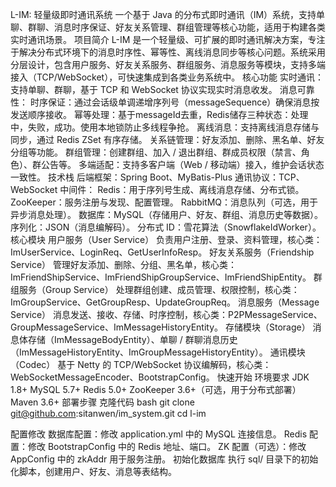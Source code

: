 L-IM: 轻量级即时通讯系统
一个基于 Java 的分布式即时通讯（IM）系统，支持单聊、群聊、消息时序保证、好友关系管理、群组管理等核心功能，适用于构建各类实时通讯场景。
项目简介
L-IM 是一个轻量级、可扩展的即时通讯解决方案，专注于解决分布式环境下的消息时序性、幂等性、离线消息同步等核心问题。系统采用分层设计，包含用户服务、好友关系服务、群组服务、消息服务等模块，支持多端接入（TCP/WebSocket），可快速集成到各类业务系统中。
核心功能
实时通讯：支持单聊、群聊，基于 TCP 和 WebSocket 协议实现实时消息收发。
消息可靠性：
时序保证：通过会话级单调递增序列号（messageSequence）确保消息按发送顺序接收。
幂等处理：基于messageId去重，Redis储存三种状态：处理中，失败，成功。使用本地锁防止多线程争抢。
离线消息：支持离线消息存储与同步，通过 Redis ZSet 有序存储。
关系链管理：好友添加、删除、黑名单、好友分组等功能。
群组管理：创建群组、加入 / 退出群组、群成员权限（禁言、角色）、群公告等。
多端适配：支持多客户端（Web / 移动端）接入，维护会话状态一致性。
技术栈
后端框架：Spring Boot、MyBatis-Plus
通讯协议：TCP、WebSocket
中间件：
Redis：用于序列号生成、离线消息存储、分布式锁。
ZooKeeper：服务注册与发现、配置管理。
RabbitMQ：消息队列（可选，用于异步消息处理）。
数据库：MySQL（存储用户、好友、群组、消息历史等数据）。
序列化：JSON（消息编解码）。
分布式 ID：雪花算法（SnowflakeIdWorker）。
核心模块
用户服务（User Service）
负责用户注册、登录、资料管理，核心类：ImUserService、LoginReq、GetUserInfoResp。
好友关系服务（Friendship Service）
管理好友添加、删除、分组、黑名单，核心类：ImFriendShipService、ImFriendShipGroupService、ImFriendShipEntity。
群组服务（Group Service）
处理群组创建、成员管理、权限控制，核心类：ImGroupService、GetGroupResp、UpdateGroupReq。
消息服务（Message Service）
消息发送、接收、存储、时序控制，核心类：P2PMessageService、GroupMessageService、ImMessageHistoryEntity。
存储模块（Storage）
消息体存储（ImMessageBodyEntity）、单聊 / 群聊消息历史（ImMessageHistoryEntity、ImGroupMessageHistoryEntity）。
通讯模块（Codec）
基于 Netty 的 TCP/WebSocket 协议编解码，核心类：WebSocketMessageEncoder、BootstrapConfig。
快速开始
环境要求
JDK 1.8+
MySQL 5.7+
Redis 5.0+
ZooKeeper 3.6+（可选，用于分布式部署）
Maven 3.6+
部署步骤
克隆代码
bash
git clone git@github.com:sitanwen/im_system.git
cd l-im

配置修改
数据库配置：修改 application.yml 中的 MySQL 连接信息。
Redis 配置：修改 BootstrapConfig 中的 Redis 地址、端口。
ZK 配置（可选）：修改 AppConfig 中的 zkAddr 用于服务注册。
初始化数据库
执行 sql/ 目录下的初始化脚本，创建用户、好友、消息等表结构。

